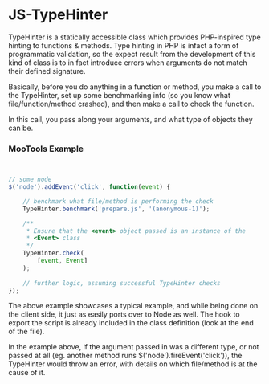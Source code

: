 JS-TypeHinter
===
TypeHinter is a statically accessible class which provides PHP-inspired type
hinting to functions &amp; methods. Type hinting in PHP is infact a form of
programmatic validation, so the expect result from the development of this kind
of class is to in fact introduce errors when arguments do not match their
defined signature.

Basically, before you do anything in a function or method, you make a call to
the TypeHinter, set up some benchmarking info (so you know what
file/function/method crashed), and then make a call to check the function.

In this call, you pass along your arguments, and what type of objects they can be.

### MooTools Example

``` javascript


// some node
$('node').addEvent('click', function(event) {

    // benchmark what file/method is performing the check
    TypeHinter.benchmark('prepare.js', '(anonymous-1)');

    /**
     * Ensure that the <event> object passed is an instance of the
     * <Event> class
     */
    TypeHinter.check(
        [event, Event]
    );
    
    // further logic, assuming successful TypeHinter checks
});

```

The above example showcases a typical example, and while being done on the
client side, it just as easily ports over to Node as well. The hook to export
the script is already included in the class definition (look at the end of the
file).

In the example above, if the argument passed in was a different type, or not
passed at all (eg. another method runs $('node').fireEvent('click')), the
TypeHinter would throw an error, with details on which file/method is at the
cause of it.
